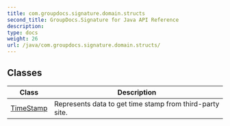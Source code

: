 ```yaml
---
title: com.groupdocs.signature.domain.structs
second_title: GroupDocs.Signature for Java API Reference
description: 
type: docs
weight: 26
url: /java/com.groupdocs.signature.domain.structs/
---
```


## Classes

| Class | Description |
| --- | --- |
| [TimeStamp](../com.groupdocs.signature.domain.structs/timestamp) | Represents data to get time stamp from third-party site. |
